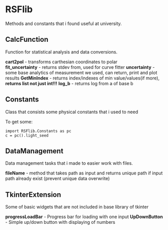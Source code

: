 # RSFlib
Methods and constants that i found useful at university.

## CalcFunction
Function for statistical analysis and data conversions. 

**cart2pol** - transforms carthesian coordinates to polar\
**fit_uncertainty** - returns stdev from, used for curve fitter
**uncertainty** - some base analytics of measurement we used, can return, print and plot results
**GetMinIndex** - returns index/indexes of min value/values(if more), **returns list not just int!!!**
**log_b** - returns log from a of base b

## Constants
Class that consists some physical constants that i used to need

To get some:
```
import RSFlib.Constants as pc
c = pc().light_seed
```

## DataManagement
Data management tasks that i made to easier work with files.

**fileName** - method that takes path as input and returns unique path if input
    path already exist (prevent unique data overwrite)

## TkinterExtension
Some of basic widgets that are not included in base library of tkinter

**progressLoadBar** - Progress bar for loading with one input 
**UpDownButton** - Simple up/down button with displaying of numbers
